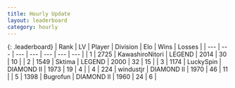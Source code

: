 ```yaml
---
title: Hourly Update
layout: leaderboard
category: hourly
---
```


{: .leaderboard}
| Rank | LV | Player | Division | Elo | Wins | Losses |
| --- | --- | --- | --- | --- | --- | --- |
| <span data-change="0">1</span> | 2725 | <span title="ID: 164871">KawashiroNitori</span> | LEGEND | <span data-change="-14">2014</span> | <span data-change="0">30</span> | <span data-change="1">10</span> |
| <span data-change="0">2</span> | 1549 | <span title="ID: 353063">Sktima</span> | LEGEND | <span data-change="0">2000</span> | <span data-change="0">32</span> | <span data-change="0">15</span> |
| <span data-change="0">3</span> | 1174 | <span title="ID: 498412">LuckySpin</span> | DIAMOND II | <span data-change="0">1973</span> | <span data-change="0">19</span> | <span data-change="0">4</span> |
| <span data-change="0">4</span> | 224 | <span title="ID: 282701">windustjr</span> | DIAMOND II | <span data-change="0">1970</span> | <span data-change="0">46</span> | <span data-change="0">11</span> |
| <span data-change="0">5</span> | 1398 | <span title="ID: 46333">Bugrofun</span> | DIAMOND II | <span data-change="0">1960</span> | <span data-change="0">24</span> | <span data-change="0">6</span> |